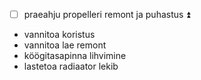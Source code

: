 
- [ ] praeahju propelleri remont ja puhastus ⏫ 
- vannitoa koristus
- vannitoa lae remont
- köögitasapinna lihvimine
- lastetoa radiaator lekib